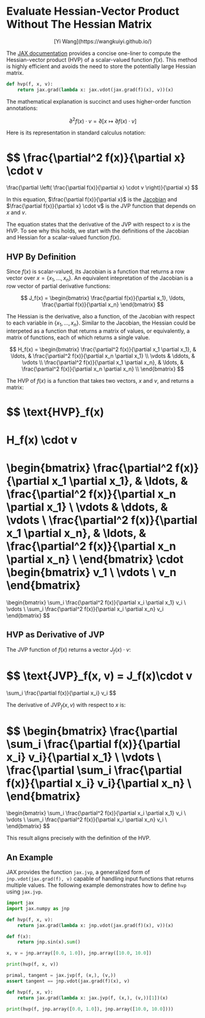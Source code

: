 # Evaluate Hessian-Vector Product Without The Hessian Matrix

<center>[Yi Wang](https://wangkuiyi.github.io/)</center>


The [JAX documentation](https://jax.readthedocs.io/en/latest/notebooks/autodiff_cookbook.html#hessian-vector-products-with-grad-of-grad) provides a concise one-liner to compute the Hessian-vector product (HVP) of a scalar-valued function $f(x)$.  This method is highly efficient and avoids the need to store the potentially large Hessian matrix.

```python
def hvp(f, x, v):
    return jax.grad(lambda x: jax.vdot(jax.grad(f)(x), v))(x)
```

The mathematical explanation is succinct and uses higher-order function annotations:

$$
\partial^2 f(x) \cdot v =
\partial[x \mapsto \partial f(x) \cdot v]
$$

Here is its representation in standard calculus notation:

$$
\frac{\partial^2 f(x)}{\partial x} \cdot v
=
\frac{\partial \left( \frac{\partial f(x)}{\partial x} \cdot v \right)}{\partial x}
$$

In this equation, $\frac{\partial f(x)}{\partial x}$ is the [Jacobian](jacobian.html) and $\frac{\partial f(x)}{\partial x} \cdot v$ is the JVP function that depends on $x$ and $v$.

The equation states that the derivative of the JVP with respect to $x$ is the HVP.  To see why this holds, we start with the definitions of the Jacobian and Hessian for a scalar-valued function $f(x)$.

## HVP By Definition

Since $f(x)$ is scalar-valued, its Jacobian is a function that returns a row vector over $x=\{x_1,\ldots,x_n\}$.  An equivalent intepretation of the Jacobian is a row vector of partial derivative functions:

$$
J_f(x) =
\begin{bmatrix}
\frac{\partial f(x)}{\partial x_1}, \ldots, \frac{\partial f(x)}{\partial x_n}
\end{bmatrix}
$$

The Hessian is the derivative, also a function, of the Jacobian with respect to each variable in $\{x_1,\ldots,x_n\}$.  Similar to the Jacobian, the Hessian could be interpeted as a function that returns a matrix of values, or equivalently, a matrix of functions, each of which returns a single value.

$$
H_f(x) =
\begin{bmatrix}
\frac{\partial^2 f(x)}{\partial x_1 \partial x_1}, & \ldots, & \frac{\partial^2 f(x)}{\partial x_n \partial x_1}  \\
\vdots                              & \ddots, & \vdots \\
\frac{\partial^2 f(x)}{\partial x_1 \partial x_n}, & \ldots, & \frac{\partial^2 f(x)}{\partial x_n \partial x_n}  \\
\end{bmatrix}
$$

The HVP of $f(x)$ is a function that takes two vectors, $x$ and $v$, and returns a matrix:

$$
\text{HVP}_f(x)
=
H_f(x) \cdot v
=
\begin{bmatrix}
\frac{\partial^2 f(x)}{\partial x_1 \partial x_1}, & \ldots, & \frac{\partial^2 f(x)}{\partial x_n \partial x_1}  \\
\vdots                              & \ddots, & \vdots \\
\frac{\partial^2 f(x)}{\partial x_1 \partial x_n}, & \ldots, & \frac{\partial^2 f(x)}{\partial x_n \partial x_n}  \\
\end{bmatrix}
\cdot
\begin{bmatrix}
v_1 \\
\vdots \\
v_n
\end{bmatrix}
=
\begin{bmatrix}
\sum_i \frac{\partial^2 f(x)}{\partial x_i \partial x_1} v_i \\
\vdots \\
\sum_i \frac{\partial^2 f(x)}{\partial x_i \partial x_n} v_i 
\end{bmatrix}
$$

## HVP as Derivative of JVP

The JVP function of $f(x)$ returns a vector $J_f(x)\cdot v$:

$$
\text{JVP}_f(x, v) 
= J_f(x)\cdot v 
=
\sum_i \frac{\partial f(x)}{\partial x_i} v_i
$$

The derivative of $\text{JVP}_f(x,v)$ with respect to $x$ is:

$$
\begin{bmatrix}
\frac{\partial \sum_i \frac{\partial f(x)}{\partial x_i} v_i}{\partial x_1} \\
\vdots \\
\frac{\partial \sum_i \frac{\partial f(x)}{\partial x_i} v_i}{\partial x_n} \\
\end{bmatrix}
=
\begin{bmatrix}
\sum_i  \frac{\partial^2 f(x)}{\partial x_i \partial x_1} v_i \\
\vdots \\
\sum_i  \frac{\partial^2 f(x)}{\partial x_i \partial x_n} v_i \\
\end{bmatrix}
$$

This result aligns precisely with the definition of the HVP.

## An Example

JAX provides the function `jax.jvp`, a generalized form of `jnp.vdot(jax.grad(f), v)` capable of handling input functions that returns multiple values.  The following example demonstrates how to define `hvp` using `jax.jvp`.

```python
import jax
import jax.numpy as jnp

def hvp(f, x, v):
    return jax.grad(lambda x: jnp.vdot(jax.grad(f)(x), v))(x)

def f(x):
    return jnp.sin(x).sum()

x, v = jnp.array([0.0, 1.0]), jnp.array([10.0, 10.0])

print(hvp(f, x, v))

primal, tangent = jax.jvp(f, (x,), (v,))
assert tangent == jnp.vdot(jax.grad(f)(x), v)

def hvp(f, x, v):
    return jax.grad(lambda x: jax.jvp(f, (x,), (v,))[1])(x)

print(hvp(f, jnp.array([0.0, 1.0]), jnp.array([10.0, 10.0])))
```
